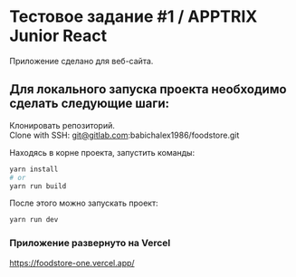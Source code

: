 # Тестовое задание #1 / APPTRIX Junior React

Приложение сделано для веб-сайта.
## Для локального запуска проекта необходимо сделать следующие шаги:


Клонировать репозиторий.  
Clone with SSH: git@gitlab.com:babichalex1986/foodstore.git


Находясь в корне проекта, запустить команды:
```bash
yarn install
# or
yarn run build
```
После этого можно запускать проект:
```bash
yarn run dev
```

### Приложение развернуто на  Vercel

https://foodstore-one.vercel.app/



